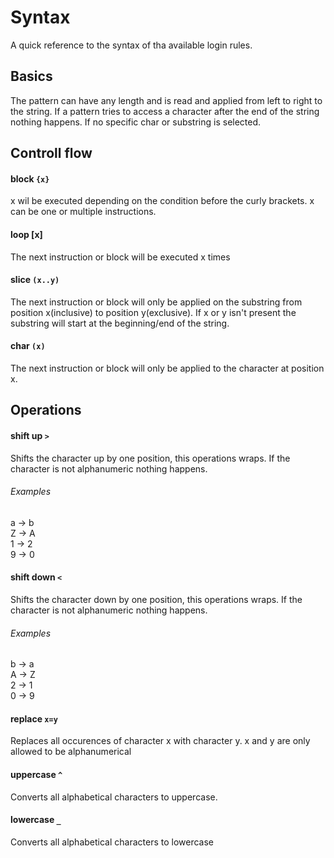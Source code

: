 # Syntax
A quick reference to the syntax of tha available login rules.

## Basics
The pattern can have any length and is read and applied from left to right to the string.
If a pattern tries to access a character after the end of the string nothing happens.
If no specific char or substring is selected.

## Controll flow

#### block `{x}`
x wil be executed depending on the condition before the curly brackets.
x can be one or multiple instructions.

#### loop [x]
The next instruction or block will be executed x times

#### slice `(x..y)`
The next instruction or block will only be applied on the substring from position x(inclusive) to position y(exclusive).
If x or y isn't present the substring will start at the beginning/end of the string.

#### char `(x)`
The next instruction or block will only be applied to the character at position x.


## Operations

#### shift up `>`
Shifts the character up by one position, this operations wraps.
If the character is not alphanumeric nothing happens.

###### Examples
a -> b\
Z -> A\
1 -> 2\
9 -> 0

#### shift down `<`
Shifts the character down by one position, this operations wraps.
If the character is not alphanumeric nothing happens.

###### Examples
b -> a\
A -> Z\
2 -> 1\
0 -> 9

#### replace `x=y`
Replaces all occurences of character x with character y.
x and y are only allowed to be alphanumerical

#### uppercase `^`
Converts all alphabetical characters to uppercase.

#### lowercase `_`
Converts all alphabetical characters to lowercase